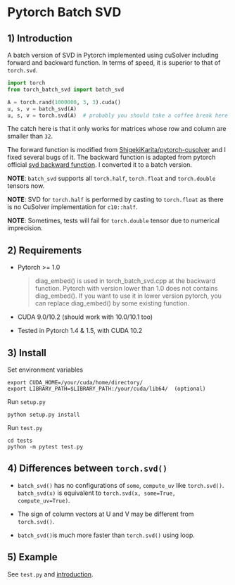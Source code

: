 # Pytorch Batch SVD

## 1) Introduction

A batch version of SVD in Pytorch implemented using cuSolver 
including forward and backward function.
In terms of speed, it is superior to that of `torch.svd`.

``` python
import torch
from torch_batch_svd import batch_svd

A = torch.rand(1000000, 3, 3).cuda()
u, s, v = batch_svd(A)
u, s, v = torch.svd(A)  # probably you should take a coffee break here
```

The catch here is that it only works for matrices whose row and column are smaller than `32`.

The forward function is modified from [ShigekiKarita/pytorch-cusolver](https://github.com/ShigekiKarita/pytorch-cusolver) and I fixed several bugs of it. The backward function is adapted from pytorch official [svd backward function](https://github.com/pytorch/pytorch/blob/b0545aa85f7302be5b9baf8320398981365f003d/tools/autograd/templates/Functions.cpp#L1476). I converted it to a batch version.

**NOTE**: `batch_svd` supports all `torch.half`, `torch.float` and `torch.double` tensors now. 

**NOTE**: SVD for `torch.half` is performed by casting to `torch.float` 
as there is no CuSolver implementation for `c10::half`.   

**NOTE**: Sometimes, tests will fail for `torch.double` tensor due to numerical imprecision.

## 2) Requirements

- Pytorch >= 1.0

    > diag_embed() is used in torch_batch_svd.cpp at the backward function. Pytorch with version lower than 1.0 does not contains diag_embed(). If you want to use it in lower version pytorch, you can replace diag_embed() by some existing function.

- CUDA 9.0/10.2 (should work with 10.0/10.1 too)

- Tested in Pytorch 1.4 & 1.5, with CUDA 10.2

## 3) Install

Set environment variables

``` shell
export CUDA_HOME=/your/cuda/home/directory/
export LIBRARY_PATH=$LIBRARY_PATH:/your/cuda/lib64/  (optional)
```

Run `setup.py`

``` shell
python setup.py install
```

Run `test.py`

```shell
cd tests
python -m pytest test.py
```

## 4) Differences between `torch.svd()`

- `batch_svd()` has no configurations of `some`, `compute_uv` like `torch.svd()`. `batch_svd(x)` is equivalent to `torch.svd(x, some=True, compute_uv=True)`.

- The sign of column vectors at U and V may be different from `torch.svd()`.

- `batch_svd()`is much more faster than `torch.svd()` using loop.

## 5) Example

See `test.py` and [introduction](#1-introduction).

